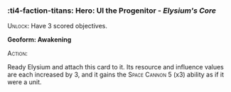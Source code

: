 ### :ti4-faction-titans: **Hero**: Ul the Progenitor - _Elysium's Core_

<span style="font-variant:small-caps;">Unlock</span>: Have 3 scored objectives.

**Geoform: Awakening**

<span style="font-variant:small-caps;"><span style="font-variant:small-caps;">Action:</span></span>

Ready Elysium and attach this card to it. Its resource and influence values are each increased by 3, and it gains the <span style="font-variant:small-caps;">Space Cannon</span> 5 (x3) ability as if it were a unit.
